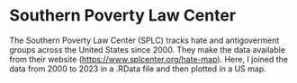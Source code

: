 # Southern Poverty Law Center

The Southern Poverty Law Center (SPLC) tracks hate and antigoverment groups across the United States since 2000. They make the data available from their website (https://www.splcenter.org/hate-map). 
Here, I joined the data from 2000 to 2023 in a .RData file and then plotted in a US map.


